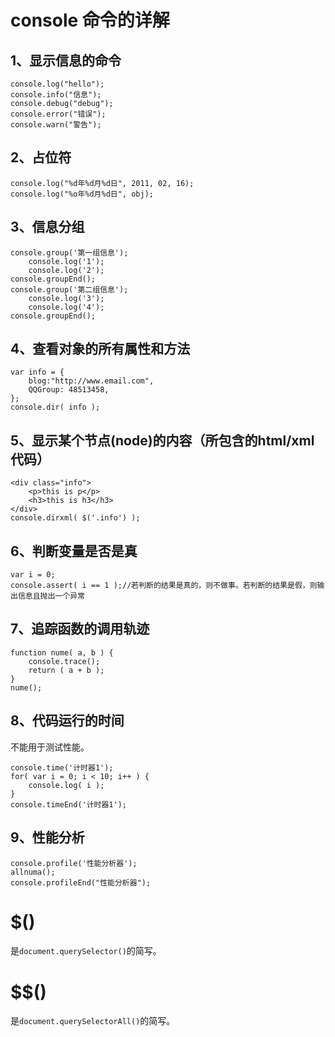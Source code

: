# console 命令的详解  

## 1、显示信息的命令  

	console.log("hello");
	console.info("信息");
	console.debug("debug");
	console.error("错误");
	console.warn("警告");

## 2、占位符  

	console.log("%d年%d月%d日", 2011, 02, 16);
	console.log("%o年%d月%d日", obj);

## 3、信息分组  

	console.group('第一组信息');
		console.log('1');
		console.log('2');
	console.groupEnd();
	console.group('第二组信息');
		console.log('3');
		console.log('4');
	console.groupEnd();

## 4、查看对象的所有属性和方法  

	var info = {
		blog:"http://www.email.com",
		QQGroup: 48513458,
	};
	console.dir( info );

## 5、显示某个节点(node)的内容（所包含的html/xml代码）  

	<div class="info">
		<p>this is p</p>
		<h3>this is h3</h3>
	</div>
	console.dirxml( $('.info') );

## 6、判断变量是否是真  

	var i = 0;
	console.assert( i == 1 );//若判断的结果是真的，则不做事。若判断的结果是假，则输出信息且抛出一个异常

## 7、追踪函数的调用轨迹  

	function nume( a, b ) {
		console.trace();
		return ( a + b );
	}
	nume();
	
## 8、代码运行的时间  
不能用于测试性能。  

	console.time('计时器1');
	for( var i = 0; i < 10; i++ ) {
		console.log( i );
	}
	console.timeEnd('计时器1');

## 9、性能分析  

	console.profile('性能分析器');
	allnuma();
	console.profileEnd("性能分析器");

# $()
是`document.querySelector()`的简写。  

# $$()
是`document.querySelectorAll()`的简写。  